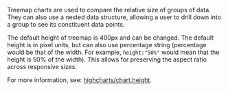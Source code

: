 Treemap charts are used to compare the relative size of groups of data. They can also use a nested data structure, allowing a user to drill down into a group to see its constituent data points.

The default height of treemap is 400px and can be changed. The default height is in pixel units, but can also use percentage string (percentage would be that of the width. For example, `height:"50%"` would mean that the height is 50% of the width). This allows for preserving the aspect ratio across responsive sizes.

For more information, see: <a href="https://api.highcharts.com/highcharts/chart.height" target="_blank"> highcharts/chart.height</a>.
